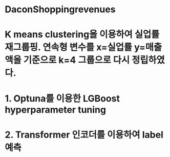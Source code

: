 # DaconShoppingrevenues

# K means clustering을 이용하여 실업률 재그룹핑. 연속형 변수를 x=실업률 y=매출액을 기준으로 k=4 그룹으로 다시 정립하였다.

# 1. Optuna를 이용한 LGBoost hyperparameter tuning
# 2. Transformer 인코더를 이용하여 label 예측
